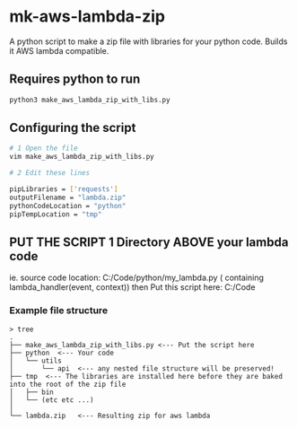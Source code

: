# mk-aws-lambda-zip
A python script to make a zip file with libraries for your python code. 
Builds it AWS lambda compatible.


## Requires python to run
```sh
python3 make_aws_lambda_zip_with_libs.py
``` 

## Configuring the script

```sh
# 1 Open the file
vim make_aws_lambda_zip_with_libs.py

# 2 Edit these lines

pipLibraries = ['requests']
outputFilename = "lambda.zip"
pythonCodeLocation = "python"
pipTempLocation = "tmp"


```

## PUT THE SCRIPT 1 Directory ABOVE your lambda code
ie. source code location:  C:/Code/python/my_lambda.py ( containing lambda_handler(event, context))
then Put this script here: C:/Code 

### Example file structure

```text
> tree
.
├── make_aws_lambda_zip_with_libs.py <--- Put the script here
├── python  <--- Your code
│   └── utils
│       └── api  <--- any nested file structure will be preserved!
├── tmp  <--- The libraries are installed here before they are baked into the root of the zip file
│   ├── bin
│   └── (etc etc ...)
│
└── lambda.zip   <--- Resulting zip for aws lambda

```
